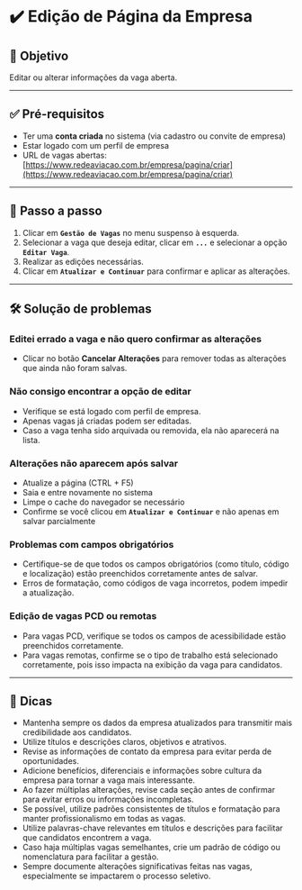 # ✔️ Edição de Página da Empresa

## 🎯 Objetivo

Editar ou alterar informações da vaga aberta.

---

## ✅ Pré-requisitos

- Ter uma **conta criada** no sistema (via cadastro ou convite de empresa)
- Estar logado com um perfil de empresa
- URL de vagas abertas: [https://www.redeaviacao.com.br/empresa/pagina/criar](https://www.redeaviacao.com.br/empresa/pagina/criar)

---

## 📝 Passo a passo

1. Clicar em **`Gestão de Vagas`** no menu suspenso à esquerda.
2. Selecionar a vaga que deseja editar, clicar em **`...`** e selecionar a opção **`Editar Vaga`**.
3. Realizar as edições necessárias.
4. Clicar em **`Atualizar e Continuar`** para confirmar e aplicar as alterações.

---

## 🛠️ Solução de problemas

### Editei errado a vaga e não quero confirmar as alterações

- Clicar no botão **Cancelar Alterações** para remover todas as alterações que ainda não foram salvas.

### Não consigo encontrar a opção de editar

- Verifique se está logado com perfil de empresa.
- Apenas vagas já criadas podem ser editadas.
- Caso a vaga tenha sido arquivada ou removida, ela não aparecerá na lista.

### Alterações não aparecem após salvar

- Atualize a página (CTRL + F5)
- Saia e entre novamente no sistema
- Limpe o cache do navegador se necessário
- Confirme se você clicou em **`Atualizar e Continuar`** e não apenas em salvar parcialmente

### Problemas com campos obrigatórios

- Certifique-se de que todos os campos obrigatórios (como título, código e localização) estão preenchidos corretamente antes de salvar.
- Erros de formatação, como códigos de vaga incorretos, podem impedir a atualização.

### Edição de vagas PCD ou remotas

- Para vagas PCD, verifique se todos os campos de acessibilidade estão preenchidos corretamente.
- Para vagas remotas, confirme se o tipo de trabalho está selecionado corretamente, pois isso impacta na exibição da vaga para candidatos.

---

## 👀 Dicas

- Mantenha sempre os dados da empresa atualizados para transmitir mais credibilidade aos candidatos.
- Utilize títulos e descrições claros, objetivos e atrativos.
- Revise as informações de contato da empresa para evitar perda de oportunidades.
- Adicione benefícios, diferenciais e informações sobre cultura da empresa para tornar a vaga mais interessante.
- Ao fazer múltiplas alterações, revise cada seção antes de confirmar para evitar erros ou informações incompletas.
- Se possível, utilize padrões consistentes de títulos e formatação para manter profissionalismo em todas as vagas.
- Utilize palavras-chave relevantes em títulos e descrições para facilitar que candidatos encontrem a vaga.
- Caso haja múltiplas vagas semelhantes, crie um padrão de código ou nomenclatura para facilitar a gestão.
- Sempre documente alterações significativas feitas nas vagas, especialmente se impactarem o processo seletivo.
